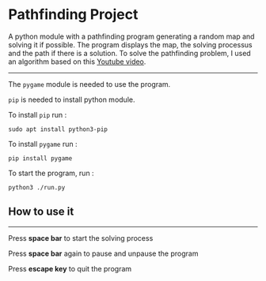 # Pathfinding Project

A python module with a pathfinding program generating a random map and solving it if possible. The program displays the map, the solving processus and the path if there is a solution.
To solve the pathfinding problem, I used an algorithm based on this [Youtube video](https://www.youtube.com/watch?v=-L-WgKMFuhE).

---

The `pygame` module is needed to use the program.

`pip` is needed to install python module.

To install `pip` run :

    sudo apt install python3-pip

To install `pygame` run :

    pip install pygame

To start the program, run :

    python3 ./run.py

## How to use it

---

Press **space bar** to start the solving process

Press **space bar** again to pause and unpause the program

Press **escape key** to quit the program